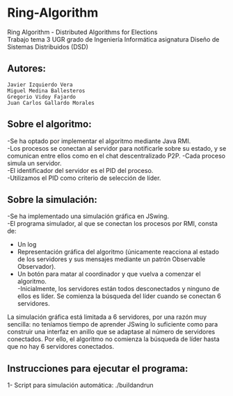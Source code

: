 # Ring-Algorithm
Ring Algorithm - Distributed Algorithms for Elections	
Trabajo tema 3 UGR grado de Ingeniería Informática asignatura Diseño de Sistemas Distribuidos (DSD)

## Autores:	
    Javier Izquierdo Vera	
    Miguel Medina Ballesteros	
    Gregorio Vidoy Fajardo	
    Juan Carlos Gallardo Morales	
   
## Sobre el algoritmo:  
-Se ha optado por implementar el algoritmo mediante Java RMI.	    
-Los procesos se conectan al servidor para notificarle sobre su estado, y se comunican entre ellos como en el chat descentralizado P2P.	
-Cada proceso simula un servidor.	    
-El identificador del servidor es el PID del proceso.	    
-Utilizamos el PID como criterio de selección de líder.	    

## Sobre la simulación:	
-Se ha implementado una simulación gráfica en JSwing.	    
-El programa simulador, al que se conectan los procesos por RMI, consta de:     	
  * Un log	    
  * Representación gráfica del algoritmo (únicamente reacciona al estado de los servidores y sus mensajes mediante un patrón Observable Observador).	      
  * Un botón para matar al coordinador y que vuelva a comenzar el algoritmo.        	
-Inicialmente, los servidores están todos desconectados y ninguno de ellos es líder. Se comienza la búsqueda del líder cuando se conectan 6 servidores.	        
    
La simulación gráfica está limitada a 6 servidores, por una razón muy sencilla: no teníamos tiempo de aprender JSwing lo suficiente como para construir una interfaz en anillo que se adaptase al número de servidores conectados. Por ello, el algoritmo no comienza la búsqueda de líder hasta que no hay 6 servidores conectados.	

## Instrucciones para ejecutar el programa:	
   1- Script para simulación automática: ./buildandrun	
